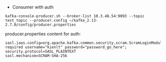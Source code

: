 - Consumer with auth
```
kafka-console-producer.sh --broker-list 10.3.48.54:9093 --topic test_topic --producer.config ~/kafka_2.13-2.7.0/config/producer.properties
```

producer.properties content for auth:
```
sasl.jaas.config=org.apache.kafka.common.security.scram.ScramLoginModule required username="kienlt" password="password_go_here";
security.protocol=SASL_PLAINTEXT
sasl.mechanism=SCRAM-SHA-256
```
